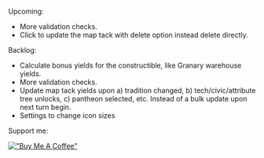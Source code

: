 Upcoming:
* More validation checks.
* Click to update the map tack with delete option instead delete directly.

Backlog:
* Calculate bonus yields for the constructible, like Granary warehouse yields.
* More validation checks.
* Update map tack yields upon a) tradition changed, b) tech/civic/attribute tree unlocks, c) pantheon selected, etc. Instead of a bulk update upon next turn begin.
* Settings to change icon sizes

Support me:

[!["Buy Me A Coffee"](https://i.imgur.com/arBYwRN.png)](https://www.buymeacoffee.com/wltk)
